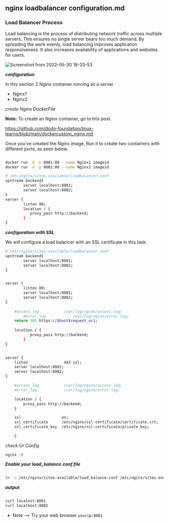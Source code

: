 ## nginx loadbalancer configuration.md


### Load Balancer Process


 Load balancing is the process of distributing network traffic across multiple servers. This ensures no single server bears too much demand. By spreading the work evenly, load balancing improves application responsiveness. It also increases availability of applications and websites for users.


![Screenshot from 2022-05-30 18-33-53](https://user-images.githubusercontent.com/102893121/170998449-9d31773c-6f59-414d-9db8-5a3c98340c67.png)

**_configuration_**

In this section 2 Nginx container running as a server
  * Nginx1
  * Nginx2

_create Nginx DockerFile_   

**Note:** To create an Nginx container, go to this post.


https://github.com/dodo-foundation/linux-learns/blob/main/dockercustom_nginx.md


Once you've created the Nginx image, Run it to create two containers with different ports, as seen below.

```bash

docker run -d -p 8081:80 --name Nginx1 imageid
docker run -d -p 8082:80 --name Nginx2 imageid

```


```bash
# /etc/nginx/sites-available/loadbalancer.conf
upstream backend{
        server localhost:8081;
        server localhost:8082;
}
server {
        listen 80;
        location / {
           proxy_pass http://backend;
        }
}
```

**_configuration with SSL_**

We will configure a load balancer with an SSL certificate in this task.


```bash
# /etc/nginx/sites-available/loadbalancer.conf
upstream backend{
        server localhost:8081;
        server localhost:8082;
}


server {
        listen 80;
        server localhost:8081;
        server localhost:8082;
}
        
	#access_log           /var/log/nginx/access.log;
        #error_log            /var/log/nginx/error.log;
	return 301 https://$host$request_uri;
        
	location / {
           proxy_pass http://backend;
        }
}


server {
    listen                443 ssl;
    server localhost:8081;
    server localhost:8082;
}

    #access_log           /var/log/nginx/access.log;
    #error_log            /var/log/nginx/error.log;

    location / {
	    proxy_pass http://backend;
    }

    ssl                  on;
    ssl_certificate      /etc/nginx/ssl-certificate/certificate.crt;
    ssl_certificate_key  /etc/nginx/ssl-certificate/private.key;

    }


```
_check Ur Config_

`nginx -t`


_**Enable your load_balance.conf file**_

```bash

ln -s /etc/nginx/sites-available/load_balance.conf /etc/nginx/sites-enabled/

```

_**output**_

```bash

curl localost:8081
curl localhost:8082

```

 * Note --> Try your web browser `yourip:8081`
